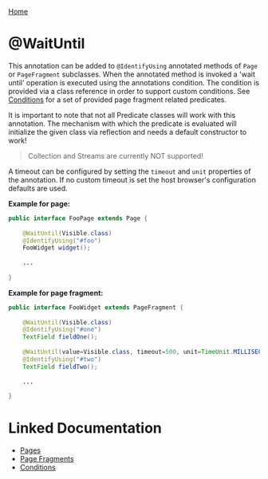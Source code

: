[Home](../README.md)

# @WaitUntil
This annotation can be added to `@IdentifyUsing` annotated methods of `Page` or `PageFragment` subclasses.
When the annotated method is invoked a 'wait until' operation is executed using the annotations condition.
The condition is provided via a class reference in order to support custom conditions. See [Conditions](conditions.md) for
a set of provided page fragment related predicates.

It is important to note that not all Predicate classes will work with this annotation.
The mechanism with which the predicate is evaluated will initialize the given class via reflection
and needs a default constructor to work!

> Collection and Streams are currently NOT supported!

A timeout can be configured by setting the `timeout` and `unit` properties of the annotation.
If no custom timeout is set the host browser's configuration defaults are used. 

**Example for page:**
```java
public interface FooPage extends Page {
 
    @WaitUntil(Visible.class)
    @IdentifyUsing("#foo")
    FooWidget widget();
 
    ...
 
}
```

**Example for page fragment:**
```java
public interface FooWidget extends PageFragment {
 
    @WaitUntil(Visible.class)
    @IdentifyUsing("#one")
    TextField fieldOne();
    
    @WaitUntil(value=Visible.class, timeout=500, unit=TimeUnit.MILLISECONDS)
    @IdentifyUsing("#two")
    TextField fieldTwo();
 
    ...
 
}
```

# Linked Documentation

- [Pages](page.md)
- [Page Fragments](page-fragment.md)
- [Conditions](conditions.md)
